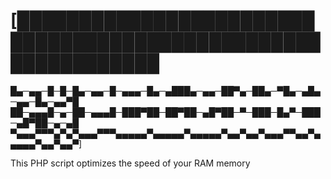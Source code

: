 # [█████████████████████████████████████████████████████████████
█▄─▄▄─█─█─█▄─▄▄─█─▄▄▄─█▄─▄███▄─▄▄─██▀▄─██▄─▀█▄─▄█▄─▄▄─█▄─▄▄▀█
██─▄▄▄█─▄─██─▄▄▄█─███▀██─██▀██─▄█▀██─▀─███─█▄▀─███─▄█▀██─▄─▄█
▀▄▄▄▀▀▀▄▀▄▀▄▄▄▀▀▀▄▄▄▄▄▀▄▄▄▄▄▀▄▄▄▄▄▀▄▄▀▄▄▀▄▄▄▀▀▄▄▀▄▄▄▄▄▀▄▄▀▄▄▀]

This PHP script optimizes the speed of your RAM memory
